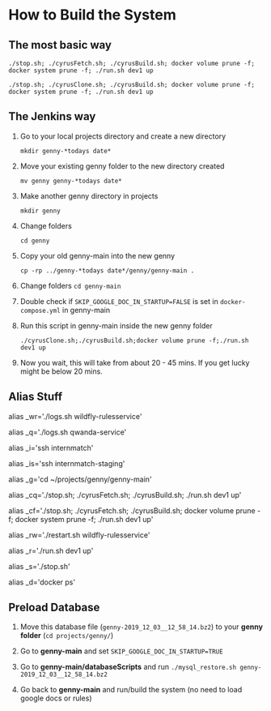 # How to Build the System

## The most basic way

`./stop.sh; ./cyrusFetch.sh; ./cyrusBuild.sh; docker volume prune -f; docker system prune -f; ./run.sh dev1 up`

`./stop.sh; ./cyrusClone.sh; ./cyrusBuild.sh; docker volume prune -f; docker system prune -f; ./run.sh dev1 up`

## The Jenkins way
1. Go to your local projects directory and create a new directory 

    `mkdir genny-*todays date*`

2. Move your existing genny folder to the new directory created 

    `mv genny genny-*todays date*`

3. Make another genny directory in projects 

    `mkdir genny`
    
4. Change folders

    `cd genny`
5. Copy your old genny-main into the new genny 

    `cp -rp ../genny-*todays date*/genny/genny-main .`
6. Change folders
    `cd genny-main`
7. Double check if `SKIP_GOOGLE_DOC_IN_STARTUP=FALSE` is set in `docker-compose.yml` in genny-main

8. Run this script in genny-main inside the new genny folder 
    
    `./cyrusClone.sh;./cyrusBuild.sh;docker volume prune -f;./run.sh dev1 up`

9. Now you wait, this will take from about 20 - 45 mins. If you get lucky might be below 20 mins.

## Alias Stuff

alias _wr='./logs.sh wildfly-rulesservice'

alias _q='./logs.sh qwanda-service'

alias _i='ssh internmatch'

alias _is='ssh internmatch-staging'

alias _g='cd ~/projects/genny/genny-main'

alias _cq='./stop.sh; ./cyrusFetch.sh; ./cyrusBuild.sh; ./run.sh dev1 up'

alias _cf='./stop.sh; ./cyrusFetch.sh; ./cyrusBuild.sh; docker volume prune -f; docker system prune -f; ./run.sh dev1 up'

alias _rw='./restart.sh wildfly-rulesservice'

alias _r='./run.sh dev1 up'

alias _s='./stop.sh'

alias _d='docker ps'

## Preload Database

1. Move this database file (`genny-2019_12_03__12_58_14.bz2`) to your **genny folder** (`cd projects/genny/`)

2. Go to **genny-main** and set `SKIP_GOOGLE_DOC_IN_STARTUP=TRUE`

3. Go to **genny-main/databaseScripts** and run `./mysql_restore.sh genny-2019_12_03__12_58_14.bz2`

4. Go back to **genny-main** and run/build the system (no need to load google docs or rules)